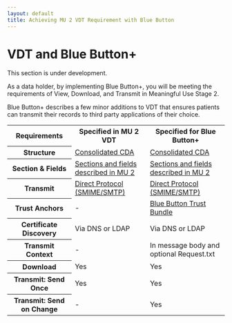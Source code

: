 ```yaml
---
layout: default
title: Achieving MU 2 VDT Requirement with Blue Button
---
```


# VDT and Blue Button+

This section is under development.

As a data holder, by implementing Blue Button+, you will be meeting the requirements of View, Download, and Transmit in Meaningful Use Stage 2. 

Blue Button+ describes a few minor additions to VDT that ensures patients can transmit their records to third party applications of their choice.

<table>
	<tr>
		<th class="table-column">Requirements</th>
		<th class="table-column">Specified in MU 2 VDT</th>
		<th class="table-column">Specified for Blue Button+</th>
	</tr>
	<tr>
		<th>Structure</th>
		<td><a href="healthrecords.html">Consolidated CDA</a></td>
		<td><a href="healthrecords.html">Consolidated CDA</a></td>
	</tr>
	<tr class="odd">
		<th>Section &amp; Fields</th>
		<td><a href="healthrecords.html">Sections and fields described in MU 2</a></td>
		<td><a href="healthrecords.html">Sections and fields described in MU 2</a></td>
	</tr>
	<tr>
		<th>Transmit</th>
		<td><a href="transmit-using-direct.html">Direct Protocol (SMIME/SMTP)</a></td>
		<td><a href="transmit-using-direct.html">Direct Protocol (SMIME/SMTP)</a></td>
	</tr>
	<tr class="odd">
		<th>Trust Anchors</th>
		<td>-</td>
		<td><a href="https://secure.bluebuttontrust.org" target="_blank">Blue Button Trust Bundle</a></td>
	</tr>
	<tr>
		<th>Certificate Discovery</th>
		<td>Via DNS or LDAP</td>
		<td>Via DNS or LDAP</td>
	</tr>
	<tr class="odd">
		<th>Transmit Context</th>
		<td>-</td>
		<td>In message body and optional Request.txt</td>
	</tr>	
	<tr>
		<th>Download</th>
		<td>Yes</td>
		<td>Yes</td>
	</tr>
	<tr>
		<th>Transmit: Send Once</th>
		<td>Yes</td>
		<td>Yes</td>
	</tr>
	<tr>
		<th>Transmit: Send on Change</th>
		<td>-</td>
		<td>Yes</td>
	</tr>
</table>